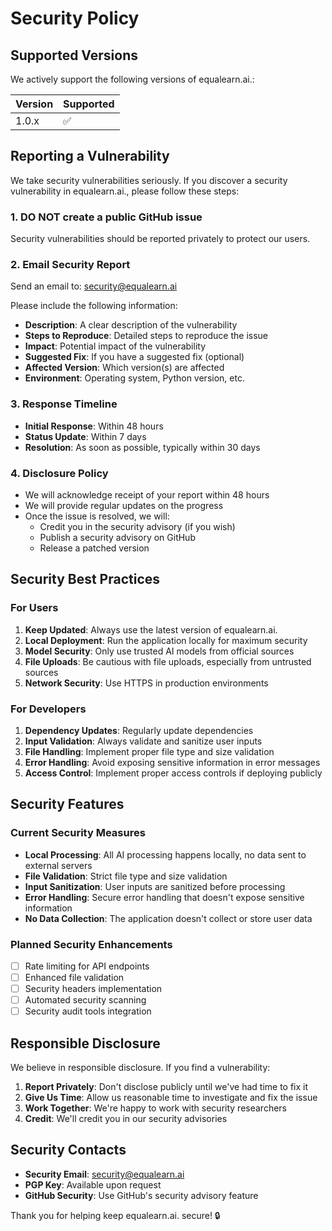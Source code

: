 # Security Policy

## Supported Versions

We actively support the following versions of equalearn.ai.:

| Version | Supported          |
| ------- | ------------------ |
| 1.0.x   | :white_check_mark: |

## Reporting a Vulnerability

We take security vulnerabilities seriously. If you discover a security vulnerability in equalearn.ai., please follow these steps:

### 1. **DO NOT** create a public GitHub issue

Security vulnerabilities should be reported privately to protect our users.

### 2. Email Security Report

Send an email to: [security@equalearn.ai](mailto:security@equalearn.ai)

Please include the following information:

- **Description**: A clear description of the vulnerability
- **Steps to Reproduce**: Detailed steps to reproduce the issue
- **Impact**: Potential impact of the vulnerability
- **Suggested Fix**: If you have a suggested fix (optional)
- **Affected Version**: Which version(s) are affected
- **Environment**: Operating system, Python version, etc.

### 3. Response Timeline

- **Initial Response**: Within 48 hours
- **Status Update**: Within 7 days
- **Resolution**: As soon as possible, typically within 30 days

### 4. Disclosure Policy

- We will acknowledge receipt of your report within 48 hours
- We will provide regular updates on the progress
- Once the issue is resolved, we will:
  - Credit you in the security advisory (if you wish)
  - Publish a security advisory on GitHub
  - Release a patched version

## Security Best Practices

### For Users

1. **Keep Updated**: Always use the latest version of equalearn.ai.
2. **Local Deployment**: Run the application locally for maximum security
3. **Model Security**: Only use trusted AI models from official sources
4. **File Uploads**: Be cautious with file uploads, especially from untrusted sources
5. **Network Security**: Use HTTPS in production environments

### For Developers

1. **Dependency Updates**: Regularly update dependencies
2. **Input Validation**: Always validate and sanitize user inputs
3. **File Handling**: Implement proper file type and size validation
4. **Error Handling**: Avoid exposing sensitive information in error messages
5. **Access Control**: Implement proper access controls if deploying publicly

## Security Features

### Current Security Measures

- **Local Processing**: All AI processing happens locally, no data sent to external servers
- **File Validation**: Strict file type and size validation
- **Input Sanitization**: User inputs are sanitized before processing
- **Error Handling**: Secure error handling that doesn't expose sensitive information
- **No Data Collection**: The application doesn't collect or store user data

### Planned Security Enhancements

- [ ] Rate limiting for API endpoints
- [ ] Enhanced file validation
- [ ] Security headers implementation
- [ ] Automated security scanning
- [ ] Security audit tools integration

## Responsible Disclosure

We believe in responsible disclosure. If you find a vulnerability:

1. **Report Privately**: Don't disclose publicly until we've had time to fix it
2. **Give Us Time**: Allow us reasonable time to investigate and fix the issue
3. **Work Together**: We're happy to work with security researchers
4. **Credit**: We'll credit you in our security advisories

## Security Contacts

- **Security Email**: [security@equalearn.ai](mailto:security@equalearn.ai)
- **PGP Key**: Available upon request
- **GitHub Security**: Use GitHub's security advisory feature

Thank you for helping keep equalearn.ai. secure! 🔒 